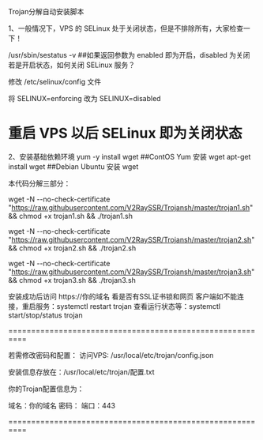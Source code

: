 Trojan分解自动安装脚本

1、一般情况下，VPS 的 SELinux 处于关闭状态，但是不排除所有，大家检查一下！

/usr/sbin/sestatus -v      ##如果返回参数为 enabled 即为开启，disabled 为关闭
若是开启状态，如何关闭 SELinux 服务？

修改 /etc/selinux/config 文件

将 SELINUX=enforcing 改为 SELINUX=disabled

重启 VPS 以后 SELinux 即为关闭状态
==========================================================

2、安装基础依赖环境
yum -y install wget    ##ContOS Yum 安装 wget
apt-get install wget   ##Debian Ubuntu 安装 wget


本代码分解三部分：


wget -N --no-check-certificate "https://raw.githubusercontent.com/V2RaySSR/Trojansh/master/trojan1.sh" && chmod +x trojan1.sh && ./trojan1.sh

wget -N --no-check-certificate "https://raw.githubusercontent.com/V2RaySSR/Trojansh/master/trojan2.sh" && chmod +x trojan2.sh && ./trojan2.sh

wget -N --no-check-certificate "https://raw.githubusercontent.com/V2RaySSR/Trojansh/master/trojan3.sh" && chmod +x trojan3.sh && ./trojan3.sh

安装成功后访问 https://你的域名 看是否有SSL证书锁和网页
客户端如不能连接，重启服务：systemctl restart trojan
查看运行状态等：systemctl start/stop/status trojan


==========================================================

若需修改密码和配置：
访问VPS: /usr/local/etc/trojan/config.json



安装信息存放在：/usr/local/etc/trojan/配置.txt

你的Trojan配置信息为：

域名：你的域名
密码：
端口：443

==========================================================

